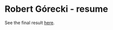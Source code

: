 Robert Górecki - resume
=======================

See the final result [here](http://robertgorecki.github.io/resume/).